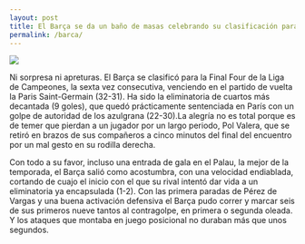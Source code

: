 ```yaml
---
layout: post
title: El Barça se da un baño de masas celebrando su clasificación para la Final Four
permalink: /barca/
---
```

![](https://phantom-marca.unidadeditorial.es/421a05ea3d96759b8914e018f00ed1b4/resize/660/f/webp/assets/multimedia/imagenes/2024/05/02/17146824601703.jpg)

<p Align=justificado> Ni sorpresa ni apreturas. El Barça se clasificó para la Final Four de la Liga de Campeones, la sexta vez consecutiva, venciendo en el partido de vuelta la Paris Saint-Germain (32-31). Ha sido la eliminatoria de cuartos más decantada (9 goles), que quedó prácticamente sentenciada en París con un golpe de autoridad de los azulgrana (22-30).La alegría no es total porque es de temer que pierdan a un jugador por un largo periodo, Pol Valera, que se retiró en brazos de sus compañeros a cinco minutos del final del encuentro por un mal gesto en su rodilla derecha.</p>

Con todo a su favor, incluso una entrada de gala en el Palau, la mejor de la temporada, el Barça salió como acostumbra, con una velocidad endiablada, cortando de cuajo el inicio con el que su rival intentó dar vida a un eliminatoria ya encapsulada (1-2). Con las primera paradas de Pérez de Vargas y una buena activación defensiva el Barça pudo correr y marcar seis de sus primeros nueve tantos al contragolpe, en primera o segunda oleada. Y los ataques que montaba en juego posicional no duraban más que unos segundos.
